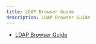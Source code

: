 ```yaml
---
title: LDAP Browser Guide
description: LDAP Browser Guide
---
```


- [LDAP Browser Guide](LDAPBrowser.md)